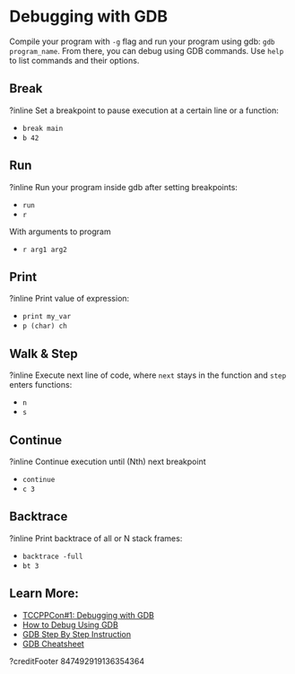 # Debugging with GDB
Compile your program with `-g` flag and run your program using gdb: `gdb program_name`.
From there, you can debug using GDB commands. Use `help` to list commands and their options.

## Break
?inline
Set a breakpoint to pause execution at a certain line or a function:
- `break main`
- `b 42`

## Run
?inline
Run your program inside gdb after setting breakpoints:
- `run`
- `r`

With arguments to program
- `r arg1 arg2`

## Print
?inline
Print value of expression:
- `print my_var`
- `p (char) ch`

## Walk & Step
?inline
Execute next line of code, where `next` stays in the function and `step` enters functions:
- `n`
- `s`

## Continue
?inline
Continue execution until (Nth) next breakpoint
- `continue`
- `c 3`

## Backtrace
?inline
Print backtrace of all or N stack frames:
- `backtrace -full`
- `bt 3` 

## Learn More:
- [TCCPPCon#1: Debugging with GDB](https://www.youtube.com/watch?v=bSEW0BvMiGc)
- [How to Debug Using GDB](https://cs.baylor.edu/~donahoo/tools/gdb/tutorial.html)
- [GDB Step By Step Instruction](https://www.geeksforgeeks.org/gdb-step-by-step-introduction/)
- [GDB Cheatsheet](https://gist.githubusercontent.com/rkubik/b96c23bd8ed58333de37f2b8cd052c30/raw/ead6be96ed4dd4a9fc0bd318adcfa9d3a3afb109/cheat_sheet.txt)

?creditFooter 847492919136354364
